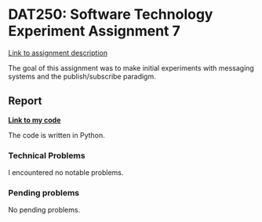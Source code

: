 # DAT250: Software Technology Experiment Assignment 7

[Link to assignment description](https://github.com/selabhvl/dat250public/blob/master/expassignments/expass7.md)

The goal of this assignment was to make initial experiments with messaging systems and the publish/subscribe paradigm.

## Report

**[Link to my code](https://github.com/digernes/dat250-assignment-7/)**

The code is written in Python.

### Technical Problems

I encountered no notable problems.

### Pending problems

No pending problems. 
